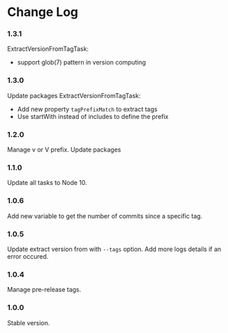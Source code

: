 # Change Log

### 1.3.1
ExtractVersionFromTagTask:
- support glob(7) pattern in version computing

### 1.3.0

Update packages
ExtractVersionFromTagTask:
- Add new property `tagPrefixMatch` to extract tags
- Use startWith instead of includes to define the prefix

### 1.2.0

Manage v or V prefix. Update packages

### 1.1.0

Update all tasks to Node 10.

### 1.0.6

Add new variable to get the number of commits since a specific tag.

### 1.0.5

Update extract version from with `--tags` option.
Add more logs details if an error occured.

### 1.0.4

Manage pre-release tags.

### 1.0.0

Stable version.
